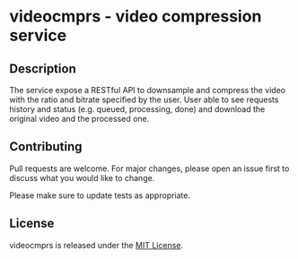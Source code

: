 # videocmprs - video compression service

## Description
The service expose a RESTful API to
downsample and compress the video with the ratio and bitrate specified by the user. User
able to see requests history and status (e.g. queued, processing, done) and
download the original video and the processed one.

## Contributing
Pull requests are welcome. For major changes, please open an issue first to discuss what you would like to change.

Please make sure to update tests as appropriate.

## License
videocmprs is released under the [MIT License](https://github.com/Hargeon/videocmprs/blob/master/LICENSE).